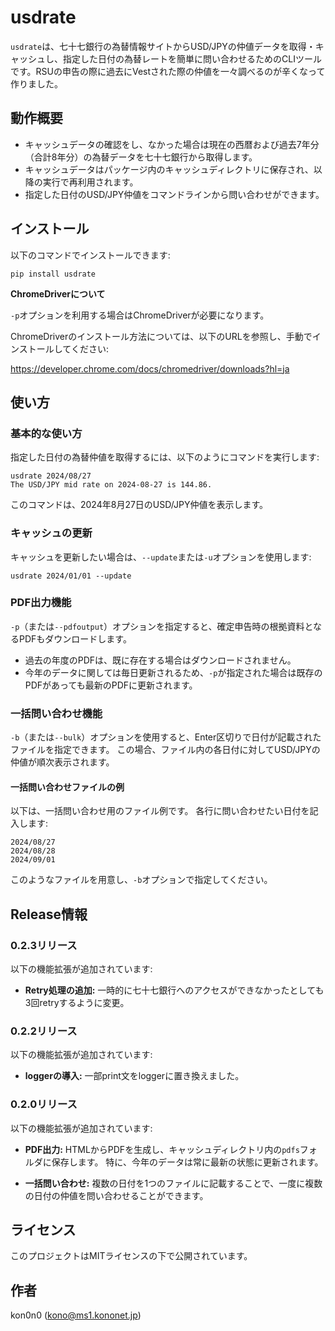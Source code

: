 # usdrate

`usdrate`は、七十七銀行の為替情報サイトからUSD/JPYの仲値データを取得・キャッシュし、指定した日付の為替レートを簡単に問い合わせるためのCLIツールです。RSUの申告の際に過去にVestされた際の仲値を一々調べるのが辛くなって作りました。

## 動作概要

- キャッシュデータの確認をし、なかった場合は現在の西暦および過去7年分（合計8年分）の為替データを七十七銀行から取得します。
- キャッシュデータはパッケージ内のキャッシュディレクトリに保存され、以降の実行で再利用されます。
- 指定した日付のUSD/JPY仲値をコマンドラインから問い合わせができます。

## インストール

以下のコマンドでインストールできます:

    pip install usdrate

**ChromeDriverについて**

`-p`オプションを利用する場合はChromeDriverが必要になります。

ChromeDriverのインストール方法については、以下のURLを参照し、手動でインストールしてください:

https://developer.chrome.com/docs/chromedriver/downloads?hl=ja

## 使い方

### 基本的な使い方

指定した日付の為替仲値を取得するには、以下のようにコマンドを実行します:

    usdrate 2024/08/27
    The USD/JPY mid rate on 2024-08-27 is 144.86.

このコマンドは、2024年8月27日のUSD/JPY仲値を表示します。

### キャッシュの更新

キャッシュを更新したい場合は、`--update`または`-u`オプションを使用します:

    usdrate 2024/01/01 --update

### PDF出力機能

`-p`（または`--pdfoutput`）オプションを指定すると、確定申告時の根拠資料となるPDFもダウンロードします。
- 過去の年度のPDFは、既に存在する場合はダウンロードされません。
- 今年のデータに関しては毎日更新されるため、`-p`が指定された場合は既存のPDFがあっても最新のPDFに更新されます。

### 一括問い合わせ機能

`-b`（または`--bulk`）オプションを使用すると、Enter区切りで日付が記載されたファイルを指定できます。
この場合、ファイル内の各日付に対してUSD/JPYの仲値が順次表示されます。

#### 一括問い合わせファイルの例

以下は、一括問い合わせ用のファイル例です。
各行に問い合わせたい日付を記入します:

    2024/08/27
    2024/08/28
    2024/09/01

このようなファイルを用意し、`-b`オプションで指定してください。

## Release情報

### 0.2.3リリース

以下の機能拡張が追加されています:
- **Retry処理の追加:** 一時的に七十七銀行へのアクセスができなかったとしても3回retryするように変更。

### 0.2.2リリース

以下の機能拡張が追加されています:
- **loggerの導入:** 一部print文をloggerに置き換えました。

### 0.2.0リリース

以下の機能拡張が追加されています:

- **PDF出力:** HTMLからPDFを生成し、キャッシュディレクトリ内の`pdfs`フォルダに保存します。
  特に、今年のデータは常に最新の状態に更新されます。

- **一括問い合わせ:** 複数の日付を1つのファイルに記載することで、一度に複数の日付の仲値を問い合わせることができます。

## ライセンス

このプロジェクトはMITライセンスの下で公開されています。

## 作者

kon0n0 (kono@ms1.kononet.jp)
